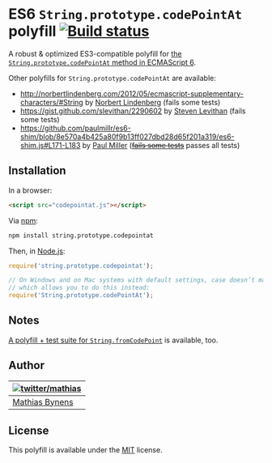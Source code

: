 # ES6 `String.prototype.codePointAt` polyfill [![Build status](https://travis-ci.org/mathiasbynens/String.prototype.codePointAt.svg?branch=master)](https://travis-ci.org/mathiasbynens/String.prototype.codePointAt)

A robust & optimized ES3-compatible polyfill for [the `String.prototype.codePointAt` method in ECMAScript 6](http://people.mozilla.org/~jorendorff/es6-draft.html#sec-string.prototype.codepointat).

Other polyfills for `String.prototype.codePointAt` are available:

* <http://norbertlindenberg.com/2012/05/ecmascript-supplementary-characters/#String> by [Norbert Lindenberg](http://norbertlindenberg.com/) (fails some tests)
* <https://gist.github.com/slevithan/2290602> by [Steven Levithan](http://stevenlevithan.com/) (fails some tests)
* <https://github.com/paulmillr/es6-shim/blob/8e570a4b425a80f9b13ff027dbd28d65f201a319/es6-shim.js#L171-L183> by [Paul Miller](http://paulmillr.com/) (~~[fails some tests](https://github.com/paulmillr/es6-shim/issues/166)~~ passes all tests)

## Installation

In a browser:

```html
<script src="codepointat.js"></script>
```

Via [npm](http://npmjs.org/):

```bash
npm install string.prototype.codepointat
```

Then, in [Node.js](http://nodejs.org/):

```js
require('string.prototype.codepointat');

// On Windows and on Mac systems with default settings, case doesn’t matter,
// which allows you to do this instead:
require('String.prototype.codePointAt');
```

## Notes

[A polyfill + test suite for `String.fromCodePoint`](https://mths.be/fromcodepoint) is available, too.

## Author

| [![twitter/mathias](https://gravatar.com/avatar/24e08a9ea84deb17ae121074d0f17125?s=70)](https://twitter.com/mathias "Follow @mathias on Twitter") |
|---|
| [Mathias Bynens](https://mathiasbynens.be/) |

## License

This polyfill is available under the [MIT](https://mths.be/mit) license.
